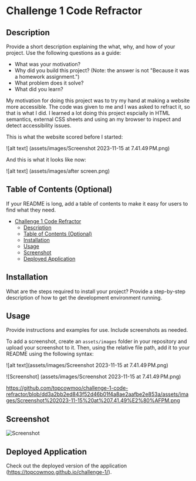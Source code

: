 # Challenge 1 Code Refractor

## Description

Provide a short description explaining the what, why, and how of your project. Use the following questions as a guide:

- What was your motivation?
- Why did you build this project? (Note: the answer is not "Because it was a homework assignment.")
- What problem does it solve?
- What did you learn?

My motivation for doing this project was to try my hand at making a website more accessible. The code was given to me and I was asked to refract it, so that is what I did. I learned a lot doing this project espcially in HTML semantics, external CSS sheets and using an my browser to inspect and detect accessibility issues. 

This is what the website scored before I started:

![alt text] (assets/images/Screenshot 2023-11-15 at 7.41.49 PM.png)

And this is what it looks like now:

![alt text] (assets/images/after screen.png)

## Table of Contents (Optional)

If your README is long, add a table of contents to make it easy for users to find what they need.

- [Challenge 1 Code Refractor](#challenge-1-code-refractor)
  - [Description](#description)
  - [Table of Contents (Optional)](#table-of-contents-optional)
  - [Installation](#installation)
  - [Usage](#usage)
  - [Screenshot](#screenshot)
  - [Deployed Application](#deployed-application)

## Installation

What are the steps required to install your project? Provide a step-by-step description of how to get the development environment running.

## Usage

Provide instructions and examples for use. Include screenshots as needed.

To add a screenshot, create an `assets/images` folder in your repository and upload your screenshot to it. Then, using the relative file path, add it to your README using the following syntax:

![alt text](assets/images/Screenshot 2023-11-15 at 7.41.49 PM.png)


![Screenshot] (assets/images/Screenshot 2023-11-15 at 7.41.49 PM.png)


https://github.com/topcowmoo/challenge-1-code-refractor/blob/dd3a2bb2ed843f52d46b01f4a8ae2aafbe2e853a/assets/images/Screenshot%202023-11-15%20at%207.41.49%E2%80%AFPM.png



## Screenshot

![Screenshot](https://github.com/topcowmoo/challenge-1/assets/149528212/8927b094-a4c3-477b-b4ee-1fa04e89fd14)


## Deployed Application

Check out the deployed version of the application (https://topcowmoo.github.io/challenge-1/).
